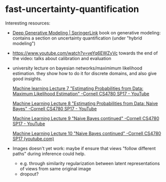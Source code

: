 # fast-uncertainty-quantification

Interesting resources:

- [Deep Generative Modeling | SpringerLink](https://link.springer.com/book/10.1007/978-3-031-64087-2)
  book on generative modeling: contains a section on uncertainty quantification (under "hybrid modeling")

- https://www.youtube.com/watch?v=veYq6EWZyVc
  towards the end of the video: talks about calibration and evaluation

- university lecture on bayesian networks/maximimum likelihood estimation. they show how to do it for discrete domains, and also give good insights.

  [Machine learning Lecture 7 "Estimating Probabilities from Data: Maximum Likelihood Estimation" -Cornell CS4780 SP17 - YouTube](https://www.youtube.com/watch?v=RIawrYLVdIw)

  [Machine Learning Lecture 8 "Estimating Probabilities from Data: Naive Bayes" -Cornell CS4780 SP17 - YouTube](https://www.youtube.com/watch?v=pDHEX2usCS0)

  [Machine Learning Lecture 9 "Naive Bayes continued" -Cornell CS4780 SP17 - YouTube](https://www.youtube.com/watch?v=VDK0nkjFh5U&t=1050s)

  [Machine Learning Lecture 10 "Naive Bayes continued" -Cornell CS4780 SP17 (youtube.com)](https://www.youtube.com/watch?v=rqB0XWoMreU)



- Images doesn't yet work: maybe if ensure that views "follow different paths" during inference could help.
  - e.g. through similarity regularization between latent representations of views from same original image
  - dropout? 
